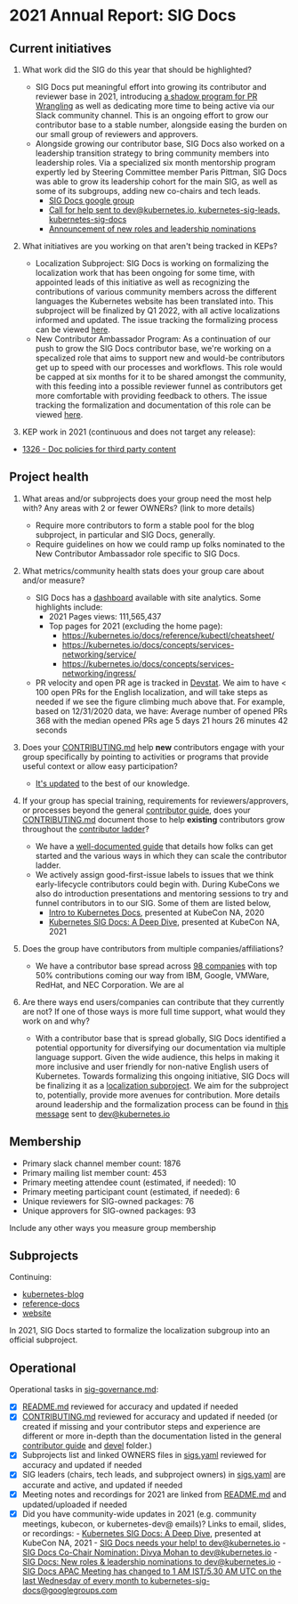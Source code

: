 # 2021 Annual Report: SIG Docs

## Current initiatives

1. What work did the SIG do this year that should be highlighted?

   - SIG Docs put meaningful effort into growing its contributor and reviewer base in 2021, introducing [a shadow program for PR Wrangling](https://github.com/kubernetes/website/issues/31956) as well as dedicating more time to being active via our Slack community channel. This is an ongoing effort to grow our contributor base to a stable number, alongside easing the burden on our small group of reviewers and approvers.
   - Alongside growing our contributor base, SIG Docs also worked on a leadership transition strategy to bring community members into leadership roles. Via a specialized six month mentorship program expertly led by Steering Committee member Paris Pittman, SIG Docs was able to grow its leadership cohort for the main SIG, as well as some of its subgroups, adding new co-chairs and tech leads.
      - [SIG Docs google group](https://groups.google.com/g/kubernetes-sig-docs/)
      - [Call for help sent to dev@kubernetes.io, kubernetes-sig-leads, kubernetes-sig-docs](https://groups.google.com/g/kubernetes-sig-docs/c/hspG6mzgkrs)
      - [Announcement of new roles and leadership nominations](https://groups.google.com/g/kubernetes-sig-docs/c/cgrAyDLxydk)


2. What initiatives are you working on that aren't being tracked in KEPs?

   - Localization Subproject: SIG Docs is working on formalizing the localization work that has been ongoing for some time, with appointed leads of this initiative as well as recognizing the contributions of various community members across the different languages the Kubernetes website has been translated into. This subproject will be finalized by Q1 2022, with all active localizations informed and updated. The issue tracking the formalizing process can be viewed [here](https://github.com/kubernetes/website/issues/31955).
   - New Contributor Ambassador Program: As a continuation of our push to grow the SIG Docs contributor base, we're working on a specalized role that aims to support new and would-be contributors get up to speed with our processes and workflows. This role would be capped at six months for it to be shared amongst the community, with this feeding into a possible reviewer funnel as contributors get more comfortable with providing feedback to others. The issue tracking the formalization and documentation of this role can be viewed [here](https://github.com/kubernetes/website/issues/31946).

3. KEP work in 2021 (continuous and does not target any release):

<!--
In future, this will be generated from kubernetes/enhancements kep.yaml files
1. with SIG as owning-sig or in participating-sigs
2. listing 1.x, 1.y, or 1.z in milestones or in latest-milestone
-->

   - [1326 - Doc policies for third party content](https://git.k8s.io/enhancements/keps/sig-docs/1326-third-party-content-in-docs/README.md)


## Project health

1. What areas and/or subprojects does your group need the most help with?
   Any areas with 2 or fewer OWNERs? (link to more details)

   - Require more contributors to form a stable pool for the blog subproject, in particular and SIG Docs, generally.
   - Require guidelines on how we could ramp up folks nominated to the New Contributor Ambassador role specific to SIG Docs. 

2. What metrics/community health stats does your group care about and/or measure?


   - SIG Docs has a [dashboard](https://datastudio.google.com/u/0/reporting/fede2672-b2fd-402a-91d2-7473bdb10f04/page/567IC) available with site analytics. Some highlights include: 
       - 2021 Pages views: 111,565,437
       - Top pages for 2021 (excluding the home page): 
           - https://kubernetes.io/docs/reference/kubectl/cheatsheet/
           - https://kubernetes.io/docs/concepts/services-networking/service/
           - https://kubernetes.io/docs/concepts/services-networking/ingress/
   - PR velocity and open PR age is tracked in [Devstat](https://k8s.devstats.cncf.io/d/25/open-pr-age-by-repository-group?orgId=1&var-period=q&var-repogroup_name=SIG%20Docs&var-kind_name=All). We aim to have < 100 open PRs for the English localization, and will take steps as needed if we see the figure climbing much above that. For example, based on 12/31/2020 data, we have: Average number of opened PRs 368 with the median opened PRs age 5 days 21 hours 26 minutes 42 seconds

3. Does your [CONTRIBUTING.md] help **new** contributors engage with your group specifically by pointing
   to activities or programs that provide useful context or allow easy participation?

   - [It's updated](https://kubernetes.io/docs/contribute/) to the best of our knowledge.

4. If your group has special training, requirements for reviewers/approvers, or processes beyond the general [contributor guide],
   does your [CONTRIBUTING.md] document those to help **existing** contributors grow throughout the [contributor ladder]?

   - We have a [well-documented guide](https://kubernetes.io/docs/contribute/) that details how folks can get started and the various ways in which they can scale the contributor ladder.
   - We actively assign good-first-issue labels to issues that we think early-lifecycle contributors could begin with. During KubeCons we also do introduction presentations and mentoring sessions to try and funnel contributors in to our SIG. Some of them are listed below,
      - [Intro to Kubernetes Docs](https://www.youtube.com/watch?v=pprMgmNzDcw), presented at KubeCon NA, 2020
      - [Kubernetes SIG Docs: A Deep Dive](https://www.youtube.com/watch?v=GDfcBF5et3Q), presented at KubeCon NA, 2021

5. Does the group have contributors from multiple companies/affiliations?

   - We have a contributor base spread across [98 companies](https://k8s.devstats.cncf.io/d/8/company-statistics-by-repository-group?orgId=1&var-period=y&var-metric=contributions&var-repogroup_name=SIG%20Docs&var-repo_name=kubernetes%2Fkubernetes&var-companies=All&from=1609455600000&to=1639350000000) with top 50% contributions coming our way from IBM, Google, VMWare, RedHat, and NEC Corporation. We are al

6. Are there ways end users/companies can contribute that they currently are not?
   If one of those ways is more full time support, what would they work on and why?

   - With a contributor base that is spread globally, SIG Docs identified a potential opportunity for diversifying our documentation via multiple language support. Given the wide audience, this helps in making it more inclusive and user friendly for non-native English users of Kubernetes. Towards formalizing this ongoing initiative, SIG Docs will be finalizing it as a [localization subproject](https://github.com/kubernetes/website/issues/31955). We aim for the subproject to, potentially, provide more avenues for contribution. More details around leadership and the formalization process can be found in [this message](https://groups.google.com/a/kubernetes.io/g/dev/c/SP6weMvx3wg/m/l8LAL-OFCQAJ) sent to dev@kubernetes.io 

## Membership

- Primary slack channel member count: 1876
- Primary mailing list member count: 453
- Primary meeting attendee count (estimated, if needed): 10
- Primary meeting participant count (estimated, if needed): 6
- Unique reviewers for SIG-owned packages: 76 <!-- in future, this will be generated from OWNERS files referenced from subprojects, expanded with OWNERS_ALIASES files -->
- Unique approvers for SIG-owned packages: 93<!-- in future, this will be generated from OWNERS files referenced from subprojects, expanded with OWNERS_ALIASES files -->

Include any other ways you measure group membership

## Subprojects

<!--
In future, this will be generated from delta of sigs.yaml from $YYYY-01-01 to $YYYY-12-31
Manually visible via `git diff HEAD@{$YYYY-01-01} HEAD@{$YYYY-12-31} -- $sig-id/README.md`
-->

Continuing:
- [kubernetes-blog](https://git.k8s.io/community/sig-docs#kubernetes-blog)
- [reference-docs](https://git.k8s.io/community/sig-docs#reference-docs)
- [website](https://git.k8s.io/community/sig-docs#website)

In 2021, SIG Docs started to formalize the localization subgroup into an official subproject.

## Operational

Operational tasks in [sig-governance.md]:

- [x] [README.md] reviewed for accuracy and updated if needed
- [X] [CONTRIBUTING.md] reviewed for accuracy and updated if needed
      (or created if missing and your contributor steps and experience are different or more
      in-depth than the documentation listed in the general [contributor guide] and [devel] folder.)
- [X] Subprojects list and linked OWNERS files in [sigs.yaml] reviewed for accuracy and updated if needed
- [X] SIG leaders (chairs, tech leads, and subproject owners) in [sigs.yaml] are accurate and active, and updated if needed
- [x] Meeting notes and recordings for 2021 are linked from [README.md] and updated/uploaded if needed
- [x] Did you have community-wide updates in 2021 (e.g. community meetings, kubecon, or kubernetes-dev@ emails)? Links to email, slides, or recordings:
      - [Kubernetes SIG Docs: A Deep Dive](https://www.youtube.com/watch?v=GDfcBF5et3Q), presented at KubeCon NA, 2021
      - [SIG Docs needs your help! to dev@kubernetes.io](https://groups.google.com/g/kubernetes-sig-docs/c/hspG6mzgkrs)
      - [SIG Docs Co-Chair Nomination: Divya Mohan to dev@kubernetes.io](https://groups.google.com/g/kubernetes-sig-docs/c/_1R7sh-_iiQ)
      - [SIG Docs: New roles & leadership nominations to dev@kubernetes.io](https://groups.google.com/a/kubernetes.io/g/dev/c/SP6weMvx3wg/m/l8LAL-OFCQAJ)
      - [SIG Docs APAC Meeting has changed to 1 AM IST/5.30 AM UTC on the last Wednesday of every month to kubernetes-sig-docs@googlegroups.com](https://groups.google.com/g/kubernetes-sig-docs/c/P7iLejmEIFA/m/-dPsBOpoDAAJ)

[CONTRIBUTING.md]: https://git.k8s.io/community/sig-docs/CONTRIBUTING.md
[contributor ladder]: https://git.k8s.io/community/community-membership.md
[sig-governance.md]: https://git.k8s.io/community/committee-steering/governance/sig-governance.md
[README.md]: https://git.k8s.io/community/sig-docs/README.md
[sigs.yaml]: https://git.k8s.io/community/sigs.yaml
[contributor guide]: https://git.k8s.io/community/contributors/guide/README.md
[devel]: https://git.k8s.io/community/contributors/devel/README.md

